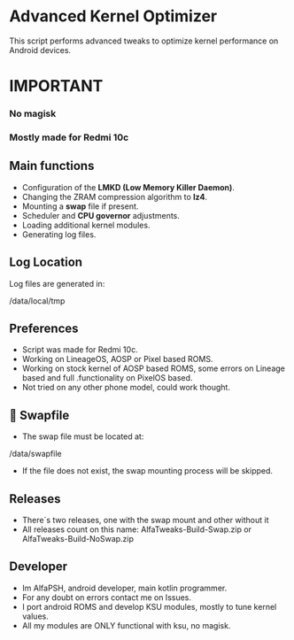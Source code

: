 # Advanced Kernel Optimizer

This script performs advanced tweaks to optimize kernel performance on Android devices.

# IMPORTANT
### No magisk
### Mostly made for Redmi 10c

## Main functions

- Configuration of the **LMKD (Low Memory Killer Daemon)**.
- Changing the ZRAM compression algorithm to **lz4**.
- Mounting a **swap** file if present.
- Scheduler and **CPU governor** adjustments.
- Loading additional kernel modules.
- Generating log files.

## Log Location

Log files are generated in:

/data/local/tmp

## Preferences

- Script was made for Redmi 10c.
- Working on LineageOS, AOSP or Pixel based ROMS.
- Working on stock kernel of AOSP based ROMS, some errors on Lineage based and full .functionality on PixelOS based.
- Not tried on any other phone model, could work thought.

## 💾 Swapfile

- The swap file must be located at:

/data/swapfile

- If the file does not exist, the swap mounting process will be skipped.

## Releases

- There´s two releases, one with the swap mount and other without it
- All releases count on this name: AlfaTweaks<version>-Build<date>-Swap.zip or AlfaTweaks<version>-Build<date>-NoSwap.zip

## Developer

- Im AlfaPSH, android developer, main kotlin programmer.
- For any doubt on errors contact me on Issues.
- I port android ROMS and develop KSU modules, mostly to tune kernel values.
- All my modules are ONLY functional with ksu, no magisk.
